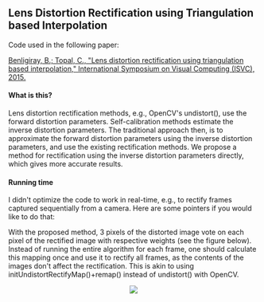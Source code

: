 ## Lens Distortion Rectification using Triangulation based Interpolation

Code used in the following paper:

[Benligiray, B.; Topal, C., "Lens distortion rectification using triangulation based interpolation," International Symposium on Visual Computing (ISVC), 2015.](https://arxiv.org/abs/1611.09559)

#### What is this?

Lens distortion rectification methods, e.g., OpenCV's undistort(), use the forward distortion parameters.
Self-calibration methods estimate the inverse distortion parameters.
The traditional approach then, is to approximate the forward distortion parameters using the inverse distortion parameters, and use the existing rectification methods.
We propose a method for rectification using the inverse distortion parameters directly, which gives more accurate results.

#### Running time

I didn't optimize the code to work in real-time, e.g., to rectify frames captured sequentially from a camera. Here are some pointers if you would like to do that:

With the proposed method, 3 pixels of the distorted image vote on each pixel of the rectified image with respective weights (see the figure below).
Instead of running the entire algorithm for each frame, one should calculate this mapping once and use it to rectify all frames, as the contents of the images don't affect the rectification.
This is akin to using initUndistortRectifyMap()+remap() instead of undistort() with OpenCV.

<p align="center">
  <img src="https://cloud.githubusercontent.com/assets/19530665/21472106/48addb86-cadb-11e6-966c-402dae84078c.png"/>
</p>
